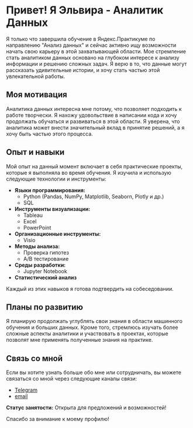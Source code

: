 # Привет! Я Эльвира - Аналитик Данных

Я только что завершила обучение в Яндекс.Практикуме по направлению "Анализ данных" и сейчас активно ищу возможности начать свою карьеру в этой захватывающей области. Мое стремление стать аналитиком данных основано на глубоком интересе к анализу информации и решению сложных задач. Я верю в то, что данные могут рассказать удивительные истории, и хочу стать частью этой увлекательной работы.

## Моя мотивация

Аналитика данных интересна мне потому, что позволяет подходить к работе творчески. Я нахожу удовольствие в написании кода и хочу продолжать обучаться и развиваться в этой области. Я уверена, что аналитика может внести значительный вклад в принятие решений, а я хочу быть частью этого процесса.

## Опыт и навыки

Мой опыт на данный момент включает в себя практические проекты, которые я выполняла во время обучения. Я изучила и использую следующие технологии и инструменты:

- **Языки программирования:** 
  - Python (Pandas, NumPy, Matplotlib, Seaborn, Plotly и др.)
  - SQL 
- **Инструменты визуализации:** 
  - Tableau 
  - Excel 
  - PowerPoint 
- **Организационные инструменты:** 
  - Visio 
- **Методы анализа:** 
  - Проверка гипотез 
  - A/B тестирование 
- **Среды разработки:** 
  - Jupyter Notebook 
- **Статистический анализ**

Каждый из этих навыков я готова подтвердить на собеседовании. 

## Планы по развитию

Я планирую продолжать углублять свои знания в области машинного обучения и больших данных. Кроме того, стремлюсь изучать более сложные аспекты аналитики и участвовать в проектах, которые позволят мне применять полученные знания на практике.

## Связь со мной

Если вы хотите узнать больше обо мне или сотрудничать, вы можете связаться со мной через следующие каналы связи:

- [Telegram](https://t.me/elvirakot)
- [email](elvira.kot98@yandex.ru)

**Статус занятости:** Открыта для предложений и возможностей!

Спасибо за внимание к моему профилю!

